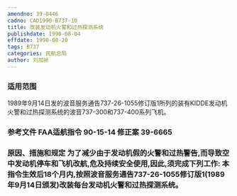 ```yaml
---
amendno: 39-0446
cadno: CAD1990-B737-10
title: 改装发动机火警和过热探测系统
publishdate: 1990-08-04
effdate: 1990-08-20
tags: B737
categories: 民航总局
author: 刘加祯
---
```


### 适用范围 
1989年9月14日发的波音服务通告737-26-1055修订版1所列的装有KIDDE发动机火警和过热探测系统的波音737-300和737-400系列飞机。

<!--more-->
### 参考文件    FAA适航指令 90-15-14 修正案 39-6665 

### 原因、措施和规定     为了减少由于发动机假的火警和过热警告,而导致空中发动机停车和飞机改航,危及持续安全使用,因此,须完成下列工作:     本指令生效后18个月内,按照波音服务通告737-26-1055修订版1(1989年9月14日颁发)改装每台发动机火警和过热探测系统。
